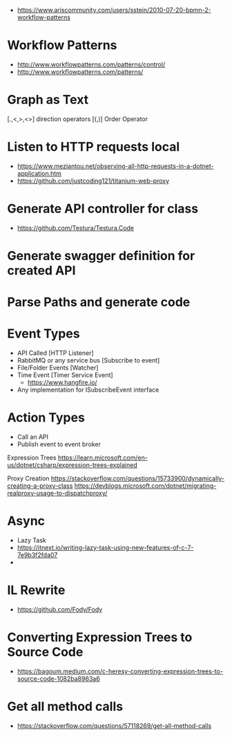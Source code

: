 * https://www.ariscommunity.com/users/sstein/2010-07-20-bpmn-2-workflow-patterns
# Workflow Patterns
* http://www.workflowpatterns.com/patterns/control/
* http://www.workflowpatterns.com/patterns/
# Graph as Text
[.,<,>,<>] direction operators
[(,)] Order Operator


# Listen to HTTP requests local
* https://www.meziantou.net/observing-all-http-requests-in-a-dotnet-application.htm
* https://github.com/justcoding121/titanium-web-proxy

# Generate API controller for class
* https://github.com/Testura/Testura.Code
# Generate swagger definition for created API
# Parse Paths and generate code


# Event Types
* API Called [HTTP Listener]
* RabbitMQ or any service bus [Subscribe to event]
* File/Folder Events [Watcher]
* Time Event [Timer Service Event]
	* https://www.hangfire.io/
* Any implementation for ISubscribeEvent<T> interface

# Action Types
* Call an API
* Publish event to event broker

Expression Trees
https://learn.microsoft.com/en-us/dotnet/csharp/expression-trees-explained

Proxy Creation
https://stackoverflow.com/questions/15733900/dynamically-creating-a-proxy-class
https://devblogs.microsoft.com/dotnet/migrating-realproxy-usage-to-dispatchproxy/

# Async 
* Lazy Task
* https://itnext.io/writing-lazy-task-using-new-features-of-c-7-7e9b3f2fda07
* 

# IL Rewrite 
* https://github.com/Fody/Fody

# Converting Expression Trees to Source Code
* https://bagoum.medium.com/c-heresy-converting-expression-trees-to-source-code-1082ba8963a6

# Get all method calls
* https://stackoverflow.com/questions/57118269/get-all-method-calls